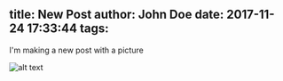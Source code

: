 title: New Post
author: John Doe
date: 2017-11-24 17:33:44
tags:
---
I'm making a new post with a picture

![alt text][logo]

[logo]: assets/images/picture.png  "Logo Title Text 2"